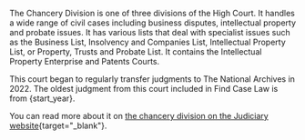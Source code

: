 The Chancery Division is one of three divisions of the High Court. It handles a wide range of civil cases including business disputes, intellectual property and probate issues. It has various lists that deal with specialist issues such as the Business List, Insolvency and Companies List, Intellectual Property List, or Property, Trusts and Probate List. It contains the Intellectual Property Enterprise and Patents Courts.

This court began to regularly transfer judgments to The National Archives in 2022. The oldest judgment from this court included in Find Case Law is from {start_year}.

You can read more about it on [the chancery division on the Judiciary website](https://www.judiciary.uk/courts-and-tribunals/business-and-property-courts/chancery-division/){target="\_blank"}.
